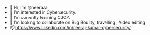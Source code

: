 - 👋 Hi, I’m @neeraaa
- 👀 I’m interested in Cybersecurity. 
- 🌱 I’m currently learning OSCP.
- 💞️ I’m looking to collaborate on Bug Bounty, travelling , Video editing
- 📫 https://www.linkedin.com/in/neeraj-kumar-cybersecurity/

<!---
neeraaa/neeraaa is a ✨ special ✨ repository because its `README.md` (this file) appears on your GitHub profile.
You can click the Preview link to take a look at your changes.
--->
